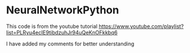 NeuralNetworkPython
===================

This code is from the youtube tutorial
https://www.youtube.com/playlist?list=PLRyu4ecIE9tibdzuhJr94uQeKnOFkkbq6

I have added my comments for better understanding
